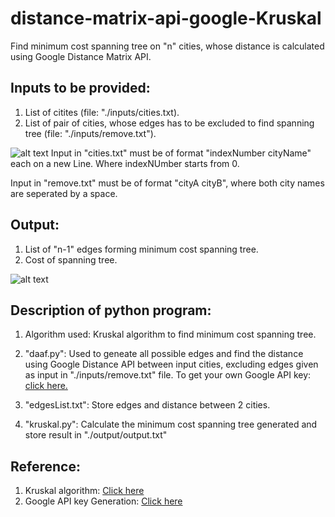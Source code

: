# distance-matrix-api-google-Kruskal
Find minimum cost spanning tree on "n" cities, whose distance is calculated using Google Distance Matrix API.


## Inputs to be provided:  
  1. List of citites (file: "./inputs/cities.txt).
  2. List of pair of cities, whose edges has to be excluded to find spanning tree (file: "./inputs/remove.txt").  
  
  ![alt text](https://user-images.githubusercontent.com/47126380/67140243-6240fe00-f276-11e9-9df6-3ae0db66427a.png)
  Input in "cities.txt" must be of format "indexNumber cityName" each on a new Line. Where indexNUmber starts from 0.

  Input in "remove.txt" must be of format "cityA cityB", where both city names are seperated by a space.
  

## Output:
  1. List of "n-1" edges forming minimum cost spanning tree.
  2. Cost of spanning tree.
  
  ![alt text](https://user-images.githubusercontent.com/47126380/67140624-155f2680-f27a-11e9-9538-562afbdf6d4e.png)
  
  
  
## Description of python program:
  1. Algorithm used: Kruskal algorithm to find minimum cost spanning tree.
  2. "daaf.py": Used to geneate all possible edges and find the distance using Google Distance API between input cities, excluding edges         given as input in "./inputs/remove.txt" file.
      To get your own Google API key: [click here.](https://cloud.google.com/maps-platform/)
  3. "edgesList.txt": Store edges and distance between 2 cities.
  
  4. "kruskal.py": Calculate the minimum cost spanning tree generated and store result in "./output/output.txt"
  

## Reference:
   1. Kruskal algorithm: [Click here](https://en.wikipedia.org/wiki/Kruskal%27s_algorithm)
   2. Google API key Generation: [Click here](https://cloud.google.com/maps-platform/)
